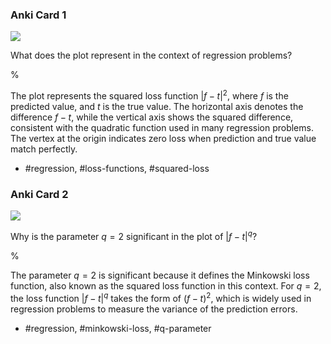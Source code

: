 ### Anki Card 1

![](https://cdn.mathpix.com/cropped/2024_05_26_39f071919089f32e7ef4g-1.jpg?height=504&width=691&top_left_y=786&top_left_x=153)

What does the plot represent in the context of regression problems?

%

The plot represents the squared loss function $\left| f - t \right|^{2}$, where $f$ is the predicted value, and $t$ is the true value. The horizontal axis denotes the difference $f - t$, while the vertical axis shows the squared difference, consistent with the quadratic function used in many regression problems. The vertex at the origin indicates zero loss when prediction and true value match perfectly.

- #regression, #loss-functions, #squared-loss

### Anki Card 2

![](https://cdn.mathpix.com/cropped/2024_05_26_39f071919089f32e7ef4g-1.jpg?height=504&width=691&top_left_y=786&top_left_x=153)

Why is the parameter $q = 2$ significant in the plot of $\left| f - t \right|^{q}$?

%

The parameter $q = 2$ is significant because it defines the Minkowski loss function, also known as the squared loss function in this context. For $q = 2$, the loss function $\left| f - t \right|^{q}$ takes the form of $\left( f - t \right)^{2}$, which is widely used in regression problems to measure the variance of the prediction errors.

- #regression, #minkowski-loss, #q-parameter